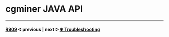 # cgminer JAVA API

---

#### [R909](R909.md)  ᐊ  previous | next  ᐅ  [❄ Troubleshooting](/troubleshooting.md)